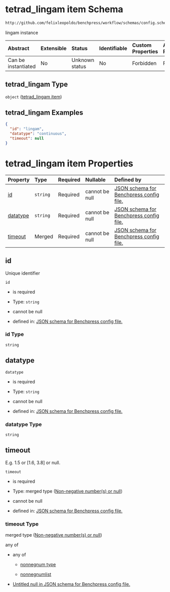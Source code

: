 # tetrad_lingam item Schema

```txt
http://github.com/felixleopoldo/benchpress/workflow/schemas/config.schema.json#/definitions/tetrad_lingam
```

lingam instance

| Abstract            | Extensible | Status         | Identifiable | Custom Properties | Additional Properties | Access Restrictions | Defined In                                                       |
| :------------------ | :--------- | :------------- | :----------- | :---------------- | :-------------------- | :------------------ | :--------------------------------------------------------------- |
| Can be instantiated | No         | Unknown status | No           | Forbidden         | Forbidden             | none                | [config.schema.json*](config.schema.json "open original schema") |

## tetrad_lingam Type

`object` ([tetrad_lingam item](config-definitions-tetrad_lingam-item.md))

## tetrad_lingam Examples

```json
{
  "id": "lingam",
  "datatype": "continuous",
  "timeout": null
}
```

# tetrad_lingam item Properties

| Property              | Type     | Required | Nullable       | Defined by                                                                                                                                                                                                                              |
| :-------------------- | :------- | :------- | :------------- | :-------------------------------------------------------------------------------------------------------------------------------------------------------------------------------------------------------------------------------------- |
| [id](#id)             | `string` | Required | cannot be null | [JSON schema for Benchpress config file.](config-definitions-tetrad_lingam-item-properties-id.md "http://github.com/felixleopoldo/benchpress/workflow/schemas/config.schema.json#/definitions/tetrad_lingam/properties/id")             |
| [datatype](#datatype) | `string` | Required | cannot be null | [JSON schema for Benchpress config file.](config-definitions-tetrad_lingam-item-properties-datatype.md "http://github.com/felixleopoldo/benchpress/workflow/schemas/config.schema.json#/definitions/tetrad_lingam/properties/datatype") |
| [timeout](#timeout)   | Merged   | Required | cannot be null | [JSON schema for Benchpress config file.](config-definitions-non-negative-numbers-or-null.md "http://github.com/felixleopoldo/benchpress/workflow/schemas/config.schema.json#/definitions/tetrad_lingam/properties/timeout")            |

## id

Unique identifier

`id`

*   is required

*   Type: `string`

*   cannot be null

*   defined in: [JSON schema for Benchpress config file.](config-definitions-tetrad_lingam-item-properties-id.md "http://github.com/felixleopoldo/benchpress/workflow/schemas/config.schema.json#/definitions/tetrad_lingam/properties/id")

### id Type

`string`

## datatype



`datatype`

*   is required

*   Type: `string`

*   cannot be null

*   defined in: [JSON schema for Benchpress config file.](config-definitions-tetrad_lingam-item-properties-datatype.md "http://github.com/felixleopoldo/benchpress/workflow/schemas/config.schema.json#/definitions/tetrad_lingam/properties/datatype")

### datatype Type

`string`

## timeout

E.g. 1.5 or \[1.6, 3.8] or null.

`timeout`

*   is required

*   Type: merged type ([Non-negative number(s) or null](config-definitions-non-negative-numbers-or-null.md))

*   cannot be null

*   defined in: [JSON schema for Benchpress config file.](config-definitions-non-negative-numbers-or-null.md "http://github.com/felixleopoldo/benchpress/workflow/schemas/config.schema.json#/definitions/tetrad_lingam/properties/timeout")

### timeout Type

merged type ([Non-negative number(s) or null](config-definitions-non-negative-numbers-or-null.md))

any of

*   any of

    *   [nonnegnum type](config-definitions-nonnegnum-type.md "check type definition")

    *   [nonnegnumlist](config-definitions-nonnegnumlist.md "check type definition")

*   [Untitled null in JSON schema for Benchpress config file.](config-definitions-non-negative-numbers-or-null-anyof-1.md "check type definition")
